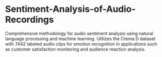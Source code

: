 # Sentiment-Analysis-of-Audio-Recordings
Comprehensive methodology for audio sentiment analysis using natural language processing and machine learning. Utilizes the Crema D dataset with 7442 labeled audio clips for emotion recognition in applications such as customer satisfaction monitoring and audience reaction analysis.
